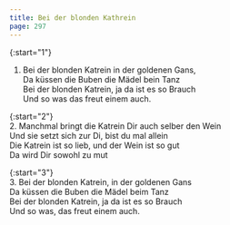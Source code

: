 ```yaml
---
title: Bei der blonden Kathrein 
page: 297
---  
```



{:start="1"}  
1.  Bei der blonden Katrein in der goldenen Gans,  
Da küssen die Buben die Mädel bein Tanz  
Bei der blonden Katrein, ja da ist es so Brauch  
Und so was das freut einem auch.  


{:start="2"}  
2. Manchmal bringt die Katrein Dir auch selber den Wein  
Und sie setzt sich zur Di, bist du mal allein  
Die Katrein ist so lieb, und der Wein ist so gut  
Da wird Dir sowohl zu mut  


{:start="3"}  
3. Bei der blonden Katrein, in der goldenen Gans  
Da küssen die Buben die Mädel beim Tanz  
Bei der blonden Katrein, ja da ist es so Brauch  
Und so was, das freut einem auch.  